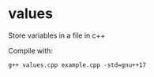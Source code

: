 # values
Store variables in a file in c++

Compile with:
   
    g++ values.cpp example.cpp -std=gnu++17

    

